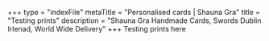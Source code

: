 +++
type = "indexFile"
metaTitle = "Personalised cards | Shauna Gra"
title = "Testing prints"
description = "Shauna Gra Handmade Cards, Swords Dublin Irlenad, World Wide Delivery"
+++
Testing prints here

